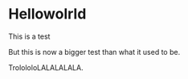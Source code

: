 # Hellowolrld
This is a test

But this is now a bigger test than what it used to be. 

TrolololoLALALALALA.

